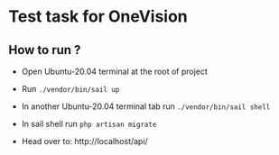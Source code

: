 # Test task for OneVision

## How to run ?
- Open Ubuntu-20.04 terminal at the root of project

- Run `./vendor/bin/sail up`

- In another Ubuntu-20.04 terminal tab run `./vendor/bin/sail shell`

- In sail shell run `php artisan migrate`

- Head over to: http://localhost/api/
